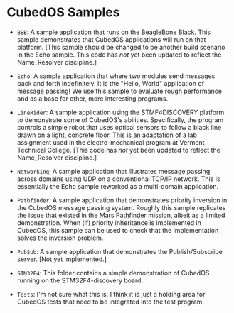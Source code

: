 
CubedOS Samples
===============

+ `BBB`: A sample application that runs on the BeagleBone Black. This sample demonstrates that
  CubedOS applications will run on that platform. [This sample should be changed to be another
  build scenario in the Echo sample. This code has *not* yet been updated to reflect the
  Name_Resolver discipline.]
  
+ `Echo`: A sample application that where two modules send messages back and forth indefinitely.
  It is the "Hello, World" application of message passing! We use this sample to evaluate rough
  performance and as a base for other, more interesting programs.
  
+ `LineRider`: A sample application using the STMF4DISCOVERY platform to demonstrate some of
  CubedOS's abilities. Specifically, the program controls a simple robot that uses optical
  sensors to follow a black line drawn on a light, concrete floor. This is an adaptation of a
  lab assignment used in the electro-mechanical program at Vermont Technical College. [This code
  has *not* yet been updated to reflect the Name_Resolver discipline.]
  
+ `Networking`: A sample application that illustrates message passing across domains using UDP
  on a conventional TCP/IP network. This is essentially the Echo sample reworked as a
  multi-domain application.
  
+ `Pathfinder`: A sample application that demonstrates priority inversion in the CubedOS message
  passing system. Roughly this sample replicates the issue that existed in the Mars Pathfinder
  mission, albeit as a limited demonstration. When (if) priority inheritance is implemented in
  CubedOS, this sample can be used to check that the implementation solves the inversion
  problem.
  
+ `PubSub`: A sample application that demonstrates the Publish/Subscribe server. [Not yet
  implemented.]

+ `STM32F4`: This folder contains a simple demonstration of CubedOS running on the
  STM32F4-discovery board.

+ `Tests`: I'm not sure what this is. I think it is just a holding area for CubedOS tests that
  need to be integrated into the test program.

